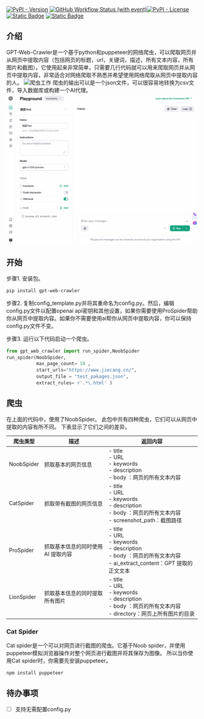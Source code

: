 [![PyPI - Version](https://img.shields.io/pypi/v/gpt-web-crawler)](https://pypi.org/project/gpt-web-crawler/) [![GitHub Workflow Status (with event)](https://img.shields.io/github/actions/workflow/status/Tim-Saijun/gpt-web-crawler/python-publish.yml)](https://github.com/Tim-Saijun/gpt-web-crawler/actions/workflows/python-publish.yml)[![PyPI - License](https://img.shields.io/pypi/l/gpt-web-crawler)](https://pypi.org/project/gpt-web-crawler/)   [![Static Badge](https://img.shields.io/badge/%E7%AE%80%E4%BD%93%E4%B8%AD%E6%96%87-8A2BE2)](README-Zh.md) [![Static Badge](https://img.shields.io/badge/English-blue)](README.md)

## 介绍
GPT-Web-Crawler是一个基于python和puppeteer的网络爬虫，可以爬取网页并从网页中提取内容（包括网页的标题，url，关键词，描述，所有文本内容，所有图片和截图）。它使用起来非常简单，只需要几行代码就可以用来爬取网页并从网页中提取内容，非常适合对网络爬取不熟悉并希望使用网络爬取从网页中提取内容的人。
![爬虫工作](images/crawler.gif)
爬虫的输出可以是一个json文件，可以很容易地转换为csv文件，导入数据库或构建一个AI代理。
![助手演示](images/assistant_demo.gif)
## 开始
步骤1. 安装包。
```bash
pip install gpt-web-crawler
```
步骤2. 复制config_template.py并将其重命名为config.py。然后，编辑config.py文件以配置openai api密钥和其他设置，如果你需要使用ProSpider帮助你从网页中提取内容。如果你不需要使用ai帮你从网页中提取内容，你可以保持config.py文件不变。

步骤3. 运行以下代码启动一个爬虫。
```python
from gpt_web_crawler import run_spider,NoobSpider
run_spider(NoobSpider, 
           max_page_count= 10 ,
           start_urls="https://www.jiecang.cn/", 
           output_file = "test_pakages.json",
           extract_rules= r'.*\.html' )
```
## 爬虫
在上面的代码中，使用了NoobSpider。 此包中共有四种爬虫，它们可以从网页中提取的内容有所不同。 下表显示了它们之间的差异。

| 爬虫类型   | 描述                                            | 返回内容                                             |
|------------|------------------------------------------------|------------------------------------------------------|
| NoobSpider | 抓取基本的网页信息                              | - title <br>- URL <br>- keywords <br>- description <br>- body ：网页的所有文本内容 |
| CatSpider  | 抓取带有截图的网页信息                          | - title <br>- URL <br>- keywords <br>- description <br>- body ：网页的所有文本内容 <br>- screenshot_path：截图路径 |
| ProSpider  | 抓取基本信息的同时使用 AI 提取内容              | - title <br>- URL <br>- keywords <br>- description <br>- body ：网页的所有文本内容 <br>- ai_extract_content：GPT 提取的正文文本 |
| LionSpider | 抓取基本信息的同时提取所有图片                  | - title <br>- URL <br>- keywords <br>- description <br>- body ：网页的所有文本内容 <br>- directory：网页上所有图片的目录     |

### Cat Spider
Cat spider是一个可以对网页进行截图的爬虫。它基于Noob spider，并使用puppeteer模拟浏览器操作对整个网页进行截图并将其保存为图像。 所以当你使用Cat spider时，你需要先安装puppeteer。
```bash
npm install puppeteer
```
## 待办事项
- [ ] 支持无需配置config.py